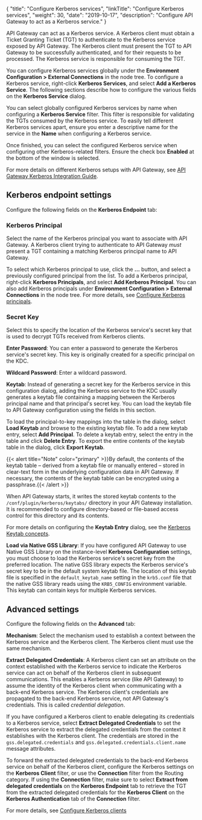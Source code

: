 {
"title": "Configure Kerberos services",
"linkTitle": "Configure Kerberos services",
"weight": 30,
"date": "2019-10-17",
"description": "Configure API Gateway to act as a Kerberos service."
}

API Gateway can act as a Kerberos service. A Kerberos client must obtain a Ticket Granting Ticket (TGT) to authenticate to the Kerberos service exposed by API Gateway. The Kerberos client must present the TGT to API Gateway to be successfully authenticated, and for their requests to be processed. The Kerberos service is responsible for consuming the TGT.

You can configure Kerberos services globally under the **Environment Configuration > External Connections**
in the node tree. To configure a Kerberos service, right-click **Kerberos Services**, and select **Add a Kerberos Service**. The following sections describe how to configure the various fields on the **Kerberos Service**
dialog.

You can select globally configured Kerberos services by name when configuring a **Kerberos Service**
filter. This filter is responsible for validating the TGTs consumed by the Kerberos service. To easily tell different Kerberos services apart, ensure you enter a descriptive name for the service in the **Name**
when configuring a Kerberos service.

Once finished, you can select the configured Kerberos service when configuring other Kerberos-related filters. Ensure the check box **Enabled**
at the bottom of the window is selected.

For more details on different Kerberos setups with API Gateway, see
[API Gateway Kerberos Integration Guide](/bundle/APIGateway_77_IntegrationKerberos_allOS_en_HTML5).

## Kerberos endpoint settings

Configure the following fields on the **Kerberos Endpoint**
tab:

### Kerberos Principal

Select the name of the Kerberos principal you want to associate with API Gateway. A Kerberos client trying to authenticate to API Gateway *must*
present a TGT containing a matching Kerberos principal name to API Gateway.

To select which Kerberos principal to use, click the **...** button, and select a previously configured principal from the list. To add a Kerberos principal, right-click **Kerberos Principals**, and select **Add Kerberos Principal**. You can also add Kerberos principals under **Environment Configuration > External Connections** in the node tree. For more details, see [Configure Kerberos principals](/docs/apigw_poldev/common_client_credentials/#configure-kerberos-principals).

### **Secret Key**

Select this to specify the location of the Kerberos service's secret key that is used to decrypt TGTs received from Kerberos clients.

**Enter Password**:
You can enter a password to generate the Kerberos service's secret key. This key is originally created for a specific principal on the KDC.

**Wildcard Password**:
Enter a wildcard password.

**Keytab**:
Instead of generating a secret key for the Kerberos service in this configuration dialog, adding the Kerberos service to the KDC usually generates a keytab
file containing a mapping between the Kerberos principal name and that principal's secret key. You can load the keytab file to API Gateway configuration using the fields in this section.

To load the principal-to-key mappings into the table in the dialog, select **Load Keytab**
and browse to the existing keytab file. To add a new keytab entry, select **Add Principal**. To delete a keytab entry, select the entry in the table and click **Delete Entry**. To export the entire contents of the keytab table in the dialog, click **Export Keytab**.

{{< alert title="Note" color="primary" >}}By default, the contents of the keytab table – derived from a keytab file or manually entered – stored in clear-text form in the underlying configuration data in API Gateway. If necessary, the contents of the keytab table can be encrypted using a passphrase.{{< /alert >}}

When API Gateway starts, it writes the stored keytab contents to the `/conf/plugin/kerberos/keytabs/`
directory in your API Gateway installation. It is recommended to configure directory-based or file-based access control for this directory and its contents.

For more details on configuring the **Keytab Entry**
dialog, see the [Kerberos Keytab concepts](/docs/apigw_poldev/common_client_credentials/#kerberos-keytab-concepts).

**Load via Native GSS Library**:
If you have configured API Gateway to use Native GSS Library
on the instance-level **Kerberos Configuration**
settings, you must choose to load the Kerberos service's secret key from the preferred location. The native GSS library expects the Kerberos service's secret key to be in the default system keytab file. The location of this keytab file is specified in the `default_keytab_name`
setting in the `krb5.conf`
file that the native GSS library reads using the `KRB5_CONFIG`
environment variable. This keytab can contain keys for multiple Kerberos services.

## Advanced settings

Configure the following fields on the **Advanced**
tab:

**Mechanism**:
Select the mechanism used to establish a context between the Kerberos service and the Kerberos client. The Kerberos client must use the same mechanism.

**Extract Delegated Credentials**:
A Kerberos client can set an attribute on the context established with the Kerberos service to indicate the Kerberos service can act on behalf of the Kerberos client in subsequent communications. This enables a Kerberos service (like API Gateway) to assume the identity of the Kerberos client when communicating with a back-end Kerberos service. The Kerberos client's credentials are propagated to the back-end Kerberos service, not API Gateway's credentials. This is called *credential delegation*.

If you have configured a Kerberos client to enable delegating its credentials to a Kerberos service, select **Extract Delegated Credentials** to set the Kerberos service to extract the delegated credentials from the context it establishes with the Kerberos client. The credentials are stored in the `gss.delegated.credentials`
and `gss.delegated.credentials.client.name`
message attributes.

To forward the extracted delegated credentials to the back-end Kerberos service on behalf of the Kerberos client, configure the Kerberos settings on the **Kerberos Client**
filter, or use the **Connection**
filter from the Routing category. If using the **Connection** filter, make sure to select **Extract from delegated credentials**
on the **Kerberos Endpoint**
tab to retrieve the TGT from the extracted delegated credentials for the **Kerberos Client**
on the **Kerberos Authentication**
tab of the **Connection**
filter.

For more details, see [Configure Kerberos clients](/docs/apigw_poldev/common_client_credentials/#configure-kerberos-clients)
